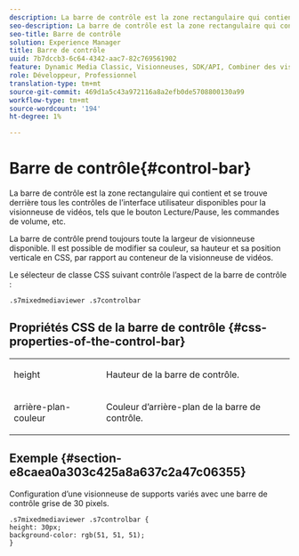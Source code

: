 ```yaml
---
description: La barre de contrôle est la zone rectangulaire qui contient et se trouve derrière tous les contrôles de l’interface utilisateur disponibles pour la visionneuse de vidéos, tels que le bouton Lecture/Pause, les commandes de volume, etc.
seo-description: La barre de contrôle est la zone rectangulaire qui contient et se trouve derrière tous les contrôles de l’interface utilisateur disponibles pour la visionneuse de vidéos, tels que le bouton Lecture/Pause, les commandes de volume, etc.
seo-title: Barre de contrôle
solution: Experience Manager
title: Barre de contrôle
uuid: 7b7dccb3-6c64-4342-aac7-82c769561902
feature: Dynamic Media Classic, Visionneuses, SDK/API, Combiner des visionneuses de supports
role: Développeur, Professionnel
translation-type: tm+mt
source-git-commit: 469d1a5c43a972116a8a2efb0de5708800130a99
workflow-type: tm+mt
source-wordcount: '194'
ht-degree: 1%

---
```



# Barre de contrôle{#control-bar}

La barre de contrôle est la zone rectangulaire qui contient et se trouve derrière tous les contrôles de l’interface utilisateur disponibles pour la visionneuse de vidéos, tels que le bouton Lecture/Pause, les commandes de volume, etc.

<!--<a id="section_061E550C1C1D4DB2BD663A898895B38C"></a>-->

La barre de contrôle prend toujours toute la largeur de visionneuse disponible. Il est possible de modifier sa couleur, sa hauteur et sa position verticale en CSS, par rapport au conteneur de la visionneuse de vidéos.

Le sélecteur de classe CSS suivant contrôle l’aspect de la barre de contrôle :

```
.s7mixedmediaviewer .s7controlbar
```

## Propriétés CSS de la barre de contrôle {#css-properties-of-the-control-bar}

<table id="table_C48C56E696304C9BAFEE71BA9EA9A174"> 
 <tbody> 
  <tr> 
   <td colname="col1"> <p> <span class="codeph"> height </span> </p> </td> 
   <td colname="col2"> <p>Hauteur de la barre de contrôle. </p> </td> 
  </tr> 
  <tr> 
   <td colname="col1"> <p> <span class="codeph"> arrière-plan-couleur  </span> </p> </td> 
   <td colname="col2"> <p>Couleur d’arrière-plan de la barre de contrôle. </p> </td> 
  </tr> 
 </tbody> 
</table>

## Exemple {#section-e8caea0a303c425a8a637c2a47c06355}

Configuration d’une visionneuse de supports variés avec une barre de contrôle grise de 30 pixels.

```
.s7mixedmediaviewer .s7controlbar {  
height: 30px; 
background-color: rgb(51, 51, 51); 
}
```


